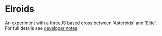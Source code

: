 # Elroids
An experiment with a threeJS based cross between 'Asteroids' and 'Elite'.
For full details see [developer notes](.\Manual\developer_notes.html).
